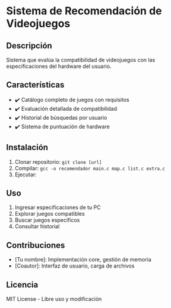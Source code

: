# Sistema de Recomendación de Videojuegos

## Descripción
Sistema que evalúa la compatibilidad de videojuegos con las especificaciones del hardware del usuario.

## Características
- ✔️ Catálogo completo de juegos con requisitos
- ✔️ Evaluación detallada de compatibilidad
- ✔️ Historial de búsquedas por usuario
- ✔️ Sistema de puntuación de hardware

## Instalación
1. Clonar repositorio: `git clone [url]`
2. Compilar: `gcc -o recomendador main.c map.c list.c extra.c`
3. Ejecutar: 

## Uso
1. Ingresar especificaciones de tu PC
2. Explorar juegos compatibles
3. Buscar juegos específicos
4. Consultar historial

## Contribuciones
- [Tu nombre]: Implementación core, gestión de memoria
- [Coautor]: Interfaz de usuario, carga de archivos

## Licencia
MIT License - Libre uso y modificación